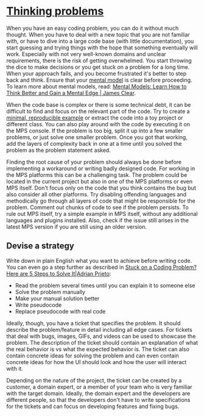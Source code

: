 # [Thinking problems](https://pythonprinciples.com/blog/getting-unstuck/#thinking-problems)

When you have an easy coding problem, you can do it without much thought. When you have to deal with a new topic that you are not familiar with,
or have to dive into a large code base (with little documentation), you start guessing and trying things with the hope that something eventually will work.
Especially with not very well-known domains and unclear requirements, there is the risk of getting overwhelmed. You start throwing the dice to make decisions  or you get stuck on a problem for a long time.
When your approach fails, and you become frustrated it's better to step back and think. Ensure that your [mental model](https://en.wikipedia.org/wiki/Mental_model) is clear before proceeding. To learn more about mental models, read: [Mental Models: Learn How to Think Better and Gain a Mental Edge | James Clear](https://jamesclear.com/mental-models).

When the code base is complex or there is some technical debt, it can be difficult to find and focus on the relevant part of the code. Try to create a [minimal, reproducible example](https://stackoverflow.com/help/minimal-reproducible-example) or extract the code into a toy project or different class. You can also play around with the code by executing it on the MPS console. If the problem is too big, split it up into a few smaller problems, or just solve one smaller problem. Once you got that working, add the layers of complexity back in one at a time until you solved the problem as the problem statement asked.

Finding the root cause of your problem should always be done before implementing a workaround or writing badly designed code. For working in the MPS platforms this can be a challenging task. The problem could be located in the current project but also in one of the MPS platforms or even MPS itself. Don't focus only on the code that you think contains the bug but also consider all other platforms. Try disabling offending languages and methodically go through all layers of code that might be responsible for the problem. Comment out chunks of code to see if the problem persists. To rule out MPS itself, try a simple example in MPS itself, without any additional languages and plugins installed. Also, check if the issue still arises in the latest MPS version if you are still using an older version.

## Devise a strategy

Write down in plain English what you want to achieve before writing code. You can even go a step further as described in [Stuck on a Coding Problem? Here are 5 Steps to Solve It|Adrian Prieto](https://medium.com/learn-love-code/stuck-on-a-coding-problem-here-are-5-steps-to-solve-it-8be04c4b4f19):

- Read the problem several times until you can explain it to someone else
- Solve the problem manually
- Make your manual solution better
- Write pseudocode
- Replace pseudocode with real code

Ideally, though, you have a ticket that specifies the problem. It should describe the problem/feature in detail including all edge cases. For tickets that deal with bugs, images, GIFs, and videos can be used to showcase the problem. The description of the ticket should contain an explanation of what the real behavior is vs what the expected behavior is. The ticket can also contain concrete ideas for solving the problem and can even contain concrete ideas for how the UI should look and how the user will interact with it.

Depending on the nature of the project, the ticket can be created by a customer, a domain expert, or a member of your team who is very familiar with the target domain. Ideally, the domain expert and the developers are different people, so that the developers don't have to write specifications for the tickets and can focus on developing features and fixing bugs.
